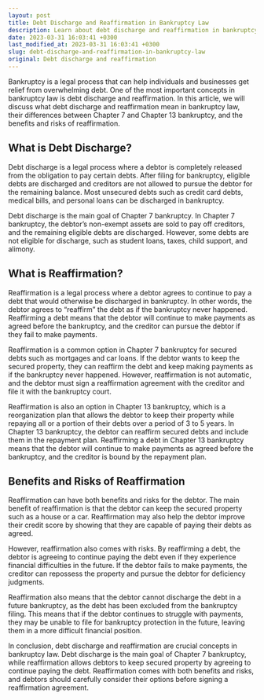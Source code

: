 ```yaml
---
layout: post
title: Debt Discharge and Reaffirmation in Bankruptcy Law
description: Learn about debt discharge and reaffirmation in bankruptcy law, including the differences between Chapter 7 and Chapter 13 bankruptcy and the benefits and risks of reaffirmation.
date: 2023-03-31 16:03:41 +0300
last_modified_at: 2023-03-31 16:03:41 +0300
slug: debt-discharge-and-reaffirmation-in-bankruptcy-law
original: Debt discharge and reaffirmation
---
```

Bankruptcy is a legal process that can help individuals and businesses get relief from overwhelming debt. One of the most important concepts in bankruptcy law is debt discharge and reaffirmation. In this article, we will discuss what debt discharge and reaffirmation mean in bankruptcy law, their differences between Chapter 7 and Chapter 13 bankruptcy, and the benefits and risks of reaffirmation.

## What is Debt Discharge?

Debt discharge is a legal process where a debtor is completely released from the obligation to pay certain debts. After filing for bankruptcy, eligible debts are discharged and creditors are not allowed to pursue the debtor for the remaining balance. Most unsecured debts such as credit card debts, medical bills, and personal loans can be discharged in bankruptcy.

Debt discharge is the main goal of Chapter 7 bankruptcy. In Chapter 7 bankruptcy, the debtor’s non-exempt assets are sold to pay off creditors, and the remaining eligible debts are discharged. However, some debts are not eligible for discharge, such as student loans, taxes, child support, and alimony.

## What is Reaffirmation?

Reaffirmation is a legal process where a debtor agrees to continue to pay a debt that would otherwise be discharged in bankruptcy. In other words, the debtor agrees to “reaffirm” the debt as if the bankruptcy never happened. Reaffirming a debt means that the debtor will continue to make payments as agreed before the bankruptcy, and the creditor can pursue the debtor if they fail to make payments.

Reaffirmation is a common option in Chapter 7 bankruptcy for secured debts such as mortgages and car loans. If the debtor wants to keep the secured property, they can reaffirm the debt and keep making payments as if the bankruptcy never happened. However, reaffirmation is not automatic, and the debtor must sign a reaffirmation agreement with the creditor and file it with the bankruptcy court.

Reaffirmation is also an option in Chapter 13 bankruptcy, which is a reorganization plan that allows the debtor to keep their property while repaying all or a portion of their debts over a period of 3 to 5 years. In Chapter 13 bankruptcy, the debtor can reaffirm secured debts and include them in the repayment plan. Reaffirming a debt in Chapter 13 bankruptcy means that the debtor will continue to make payments as agreed before the bankruptcy, and the creditor is bound by the repayment plan.

## Benefits and Risks of Reaffirmation

Reaffirmation can have both benefits and risks for the debtor. The main benefit of reaffirmation is that the debtor can keep the secured property such as a house or a car. Reaffirmation may also help the debtor improve their credit score by showing that they are capable of paying their debts as agreed.

However, reaffirmation also comes with risks. By reaffirming a debt, the debtor is agreeing to continue paying the debt even if they experience financial difficulties in the future. If the debtor fails to make payments, the creditor can repossess the property and pursue the debtor for deficiency judgments.

Reaffirmation also means that the debtor cannot discharge the debt in a future bankruptcy, as the debt has been excluded from the bankruptcy filing. This means that if the debtor continues to struggle with payments, they may be unable to file for bankruptcy protection in the future, leaving them in a more difficult financial position.

In conclusion, debt discharge and reaffirmation are crucial concepts in bankruptcy law. Debt discharge is the main goal of Chapter 7 bankruptcy, while reaffirmation allows debtors to keep secured property by agreeing to continue paying the debt. Reaffirmation comes with both benefits and risks, and debtors should carefully consider their options before signing a reaffirmation agreement.